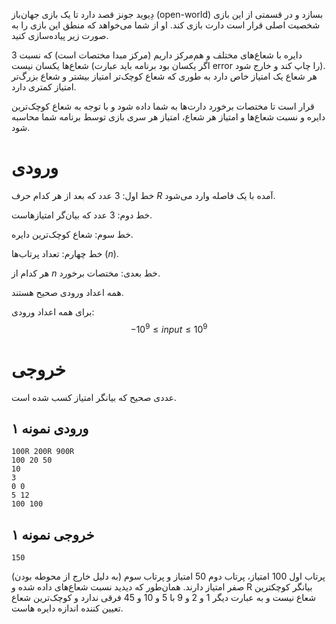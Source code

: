 دِیوید جونز قصد دارد تا یک بازی جهان‌باز (open-world) بسازد و در قسمتی از این بازی شخصیت اصلی قرار است دارت بازی کند. او از شما می‌خواهد که منطق این بازی را به صورت زیر پیاده‌سازی کنید.

3 دایره با شعاع‌های مختلف و هم‌مرکز داریم (مرکز مبدا مختصات است) که نسبت شعاع‌ها یکسان نیست (اگر یکسان بود برنامه باید عبارت error را چاپ کند و خارج شود). هر شعاع یک امتیاز خاص دارد به طوری که شعاع کوچک‌‌تر امتیاز بیشتر و شعاع بزرگ‌تر امتیاز کمتری دارد.

قرار است تا مختصات برخورد دارت‌ها به شما داده شود و با توجه به شعاع کوچک‌ترین دایره و نسبت شعاع‌ها و امتیاز هر شعاع، امتیاز هر سری بازی توسط برنامه شما محاسبه شود.

# ورودی
خط اول: 3 عدد که بعد از هر کدام حرف $R$ آمده با یک فاصله وارد می‌شود.

خط دوم: 3 عدد که بیان‌گر امتیازهاست.

خط سوم: شعاع کوچک‌ترین دایره.

خط چهارم: تعداد پرتاب‌ها ($n$).

هر کدام از $n$ خط بعدی: مختصات برخورد.

همه اعداد ورودی صحیح هستند.

برای همه اعداد ورودی:
$$-10^9\le input \le 10^9$$

# خروجی
عددی صحیح که بیانگر امتیاز کسب شده است.

## ورودی نمونه ۱
```
100R 200R 900R
100 20 50
10
3
0 0 
5 12
100 100
```


## خروجی نمونه ۱
```
150
```


پرتاب اول 100 امتیاز، پرتاب دوم 50 امتیاز و پرتاب سوم (به دلیل خارج از محوطه بودن) صفر امتیاز دارند.
همان‌طور که دیدید نسبت شعاع‌های داده شده و R بیانگر کوچکترین شعاع نیست و به عبارت دیگر 1 و 2 و 9 با 5 و 10 و 45 فرقی ندارد و کوچک‌ترین شعاع تعیین کننده اندازه دایره هاست.